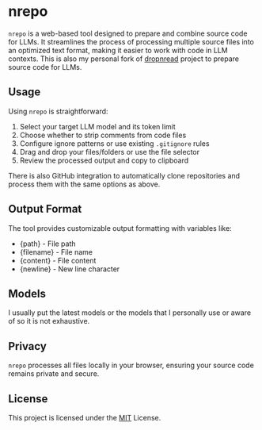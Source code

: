 # nrepo

`nrepo` is a web-based tool designed to prepare and combine source code for LLMs. It streamlines the process of processing multiple source files into an optimized text format, making it easier to work with code in LLM contexts. This is also my personal fork of [dropnread](https://dropnread.io/) project to prepare source code for LLMs. 

## Usage

Using `nrepo` is straightforward:

1. Select your target LLM model and its token limit
2. Choose whether to strip comments from code files
3. Configure ignore patterns or use existing `.gitignore` rules
4. Drag and drop your files/folders or use the file selector
5. Review the processed output and copy to clipboard

There is also GitHub integration to automatically clone repositories and process them with the same options as above.

## Output Format

The tool provides customizable output formatting with variables like:
- {path} - File path
- {filename} - File name
- {content} - File content
- {newline} - New line character

## Models
I usually put the latest models or the models that I personally use or aware of so it is not exhaustive.

## Privacy

`nrepo` processes all files locally in your browser, ensuring your source code remains private and secure.


## License

This project is licensed under the [MIT](LICENCE) License.



